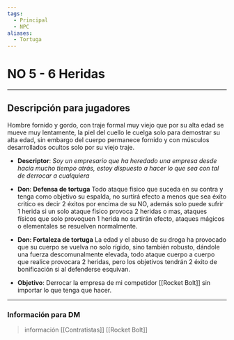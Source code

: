 ```yaml
---
tags:
  - Principal
  - NPC
aliases:
  - Tortuga
---
```

# NO 5 - 6 Heridas
___
## Descripción para jugadores
Hombre fornido y gordo, con traje formal muy viejo que por su alta edad se mueve muy lentamente, la piel del cuello le cuelga solo para demostrar su alta edad, sin embargo del cuerpo permanece fornido y con músculos desarrollados ocultos solo por su viejo traje.

- **Descriptor**: *Soy un empresario que ha heredado una empresa desde hacia mucho tiempo atrás, estoy dispuesto a hacer lo que sea con tal de derrocar a cualquiera*

- **Don**: **Defensa de tortuga** Todo ataque fisico que suceda en su contra y tenga como objetivo su espalda, no surtirá efecto a menos que sea éxito critico es decir 2 éxitos por encima de su NO, además solo puede sufrir 1 herida si un solo ataque fisico provoca 2 heridas o mas, ataques físicos que solo provoquen 1 herida no surtirán efecto, ataques mágicos o elementales se resuelven normalmente.   
- **Don: Fortaleza de tortuga** La edad y el abuso de su droga ha provocado que su cuerpo se vuelva no solo rígido, sino también robusto, dándole una fuerza descomunalmente elevada, todo ataque cuerpo a cuerpo que realice provocara 2 heridas, pero los objetivos tendrán 2 éxito de bonificación si al defenderse esquivan.

- **Objetivo**: Derrocar la empresa de mi competidor [[Rocket Bolt]] sin importar lo que tenga que hacer. 
___
### Información para DM
>información
[[Contratistas]]
[[Rocket Bolt]]
